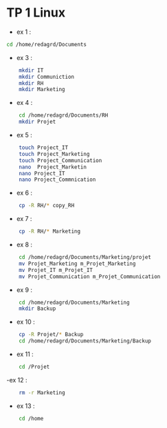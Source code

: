 # TP 1 Linux

- ex 1 :

```bash
cd /home/redagrd/Documents
```

- ex 3 :

```bash
    mkdir IT
    mkdir Communiction
    mkdir RH
    mkdir Marketing
```

- ex 4 :

``` bash
    cd /home/redagrd/Documents/RH
    mkdir Projet
```

- ex 5 :

``` bash
    touch Project_IT
    touch Project_Marketing
    touch Project_Communication
    nano  Project_Marketin
    nano Project_IT
    nano Project_Commnication
```

- ex 6 :

``` bash
    cp -R RH/* copy_RH
```

- ex 7 :

``` bash
    cp -R RH/* Marketing
``` 

- ex 8 :

``` bash
    cd /home/redagrd/Documents/Marketing/projet
    mv Projet_Marketing m_Projet_Marketing
    mv Projet_IT m_Projet_IT
    mv Projet_Communication m_Projet_Communication
```

- ex 9 :

``` bash
    cd /home/redagrd/Documents/Marketing
    mkdir Backup
```

- ex 10 :

``` bash
    cp -R Projet/* Backup
    cd /home/redagrd/Documents/Marketing/Backup
```

- ex 11 :

```bash
    cd /Projet
```

-ex 12 :

``` bash
    rm -r Marketing
```

- ex 13 :

``` bash
    cd /home
```
